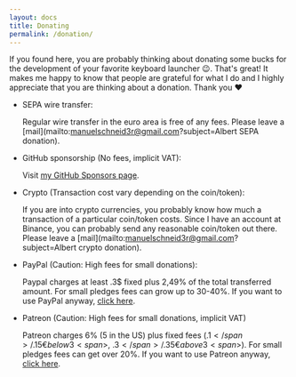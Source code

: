 ```yaml
---
layout: docs
title: Donating
permalink: /donation/
---
```

 
If you found here, you are probably thinking about donating some bucks for the development of your favorite keyboard launcher 😉. That's great! It makes me happy to know that people are grateful for what I do and I highly appreciate that you are thinking about a donation. Thank you ❤️

* SEPA wire transfer:

  Regular wire transfer in the euro area is free of any fees. Please leave a [mail](mailto:manuelschneid3r@gmail.com?subject=Albert SEPA donation).

* GitHub sponsorship (No fees, implicit VAT):

  Visit [my GitHub Sponsors page](https://github.com/sponsors/ManuelSchneid3r).

* Crypto (Transaction cost vary depending on the coin/token):

  If you are into crypto currencies, you probably know how much a transaction of a particular coin/token costs. Since I have an account at Binance, you can  probably send any reasonable coin/token out there. Please leave a [mail](mailto:manuelschneid3r@gmail.com?subject=Albert crypto donation).

* PayPal (Caution: High fees for small donations):

  Paypal charges at least .3$ fixed plus 2,49% of the total transferred amount. For small pledges fees can grow up to 30-40%. If you want to use PayPal anyway, [click here](https://www.paypal.com/cgi-bin/webscr?cmd=_s-xclick&hosted_button_id=W74BQPKPGNSNC).

* Patreon (Caution: High fees for small donations, implicit VAT)

  Patreon charges 6% (5 in the US) plus fixed fees (.1<span>$</span>/.15€ below 3<span>$</span>, .3<span>$</span>/.35€ above 3<span>$</span>). For small pledges fees can get over 20%. If you want to use Patreon anyway, [click here](https://www.patreon.com/bePatron?u=4631163).


